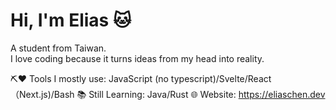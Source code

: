 # Hi, I'm Elias 🐱
A student from Taiwan.\
I love coding because it turns ideas from my head into reality.

⛏️❤️ Tools I mostly use: JavaScript (no typescript)/Svelte/React（Next.js)/Bash
📚 Still Learning: Java/Rust
🌐 Website: https://eliaschen.dev

